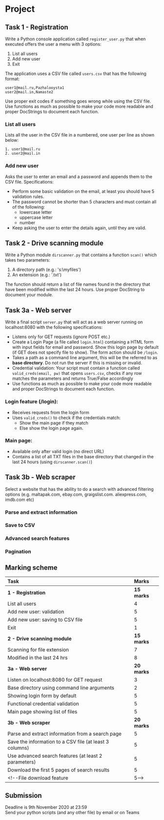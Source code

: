 # Project

## Task 1 - Registration
Write a Python console application called ```register_user.py``` that when executed offers the user a menu with 3 options:
1. List all users 
2. Add new user  
3. Exit

The application uses a CSV file called ```users.csv``` that has the following format:
~~~
user1@mail.ru,Pazhalooysta1
user2@mail.in,Namaste2
~~~
Use proper exit codes if something goes wrong while using the CSV file. Use functions as much as possible to make your code more readable and proper DocStrings to document each function.

### List all users
Lists all the user in the CSV file in a numbered, one user per line as shown below:
~~~
1. user1@mail.ru
2. user2@mail.in
~~~

### Add new user
Asks the user to enter an email and a password and appends them to the CSV file. Specifications:
* Perform some basic validation on the email, at least you should have 5 validation rules.
* The password cannot be shorter than 5 characters and must contain all of the following:
    * lowercase letter
    * uppercase letter
    * number
* Keep asking the user to enter the details again, until they are valid.

## Task 2 - Drive scanning module
Write a Python module ```dirscanner.py``` that contains a function ```scan()``` which takes two parameters:
1. A directory path (e.g.: 's:\myfiles')
1. An extension (e.g.: '.txt')  

The function should return a list of file names found in the directory that have been modified within the last 24 hours. Use proper DocString to document your module.

## Task 3a - Web server
Write a final script ```server.py``` that will act as a web server running on localhost:8080 with the following specifications:
* Listens only for GET requests (ignore POST etc.)
* Create a Login Page (a file called ```login.html```) containing a HTML form with input fields for email and password. Show this login page by default (if GET does not specify file to show). The form action should be ```/login```.
* Takes a path as a command line argument, this will be the referred to as **base directory**. Do not run the server if this is missing or invalid.
* Credential validation: Your script must contain a function called ```valid_creds(email, pw)``` that opens ```users.csv```, checks if any row matches the parameters and returns True/False accordingly
* Use functions as much as possible to make your code more readable and proper DocStrings to document each function.

### Login feature (/login): 
* Receives requests from the login form
* Uses ```valid_creds()``` to check if the credentials match:
    * Show the main page if they match
    * Else show the login page again.

### Main page: 
* Available only after valid login (no direct URL)
* Contains a list of all TXT files in the base directory that changed in the last 24 hours (using ```dirscanner.scan()```) 

<!--### Download file (/getfile?f=xyz.txt): 
* The list in the main page should be made up of links that allows the user to download the files.
* When one of these links are clicked, you need to fetch the specified file from the base directory:
    * If found, open it and send it to the user
    * If not found, send a 404.-->

## Task 3b - Web scraper
Select a website that has the ability to do a search with advanced filtering options (e.g. maltapak.com, ebay.com, graigslist.com. aliexpress.com, imdb.com etc)
### Parse and extract information
### Save to CSV
### Advanced search features
### Pagination

## Marking scheme
Task | Marks
:--- | :--- 
**1 - Registration** | **15 marks**
List all users | 4
Add new user: validation | 5
Add new user: saving to CSV file | 5
Exit | 1
**2 - Drive scanning module** | **15 marks**
Scanning for file extension | 7
Modified in the last 24 hrs | 8
**3a - Web server** | **20 marks**
Listen on localhost:8080 for GET request | 3
Base directory using command line arguments | 2
Showing login form by default | 5
Functional credential validation | 5
Main page showing list of files | 5
**3b - Web scraper** | **20 marks**
Parse and extract information from a search page | 5
Save the information to a CSV file (at least 3 columns) | 5
Use advanced search features (at least 2 parameters) | 5
Download the first 5 pages of search results | 5
<!--File download feature | 5-->

## Submission
Deadline is 9th November 2020 at 23:59  
Send your python scripts (and any other file) by email or on Teams  
